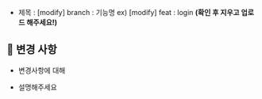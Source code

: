 - 제목 : [modify] branch : 기능명
  ex) [modify] feat : login
  **(확인 후 지우고 업로드 해주세요!)**

## 🔧 변경 사항

- 변경사항에 대해

- 설명해주세요

  <br/>
